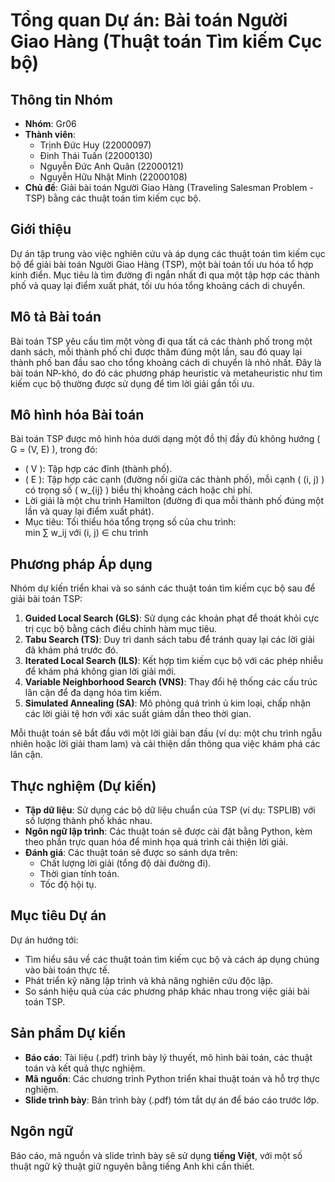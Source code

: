 # Tổng quan Dự án: Bài toán Người Giao Hàng (Thuật toán Tìm kiếm Cục bộ)

## Thông tin Nhóm
- **Nhóm**: Gr06
- **Thành viên**:
  - Trịnh Đức Huy (22000097)
  - Đinh Thái Tuấn (22000130)
  - Nguyễn Đức Anh Quân (22000121)
  - Nguyễn Hữu Nhật Minh (22000108)
- **Chủ đề**: Giải bài toán Người Giao Hàng (Traveling Salesman Problem - TSP) bằng các thuật toán tìm kiếm cục bộ.

## Giới thiệu
Dự án tập trung vào việc nghiên cứu và áp dụng các thuật toán tìm kiếm cục bộ để giải bài toán Người Giao Hàng (TSP), một bài toán tối ưu hóa tổ hợp kinh điển. Mục tiêu là tìm đường đi ngắn nhất đi qua một tập hợp các thành phố và quay lại điểm xuất phát, tối ưu hóa tổng khoảng cách di chuyển.

## Mô tả Bài toán
Bài toán TSP yêu cầu tìm một vòng đi qua tất cả các thành phố trong một danh sách, mỗi thành phố chỉ được thăm đúng một lần, sau đó quay lại thành phố ban đầu sao cho tổng khoảng cách di chuyển là nhỏ nhất. Đây là bài toán NP-khó, do đó các phương pháp heuristic và metaheuristic như tìm kiếm cục bộ thường được sử dụng để tìm lời giải gần tối ưu.

## Mô hình hóa Bài toán
Bài toán TSP được mô hình hóa dưới dạng một đồ thị đầy đủ không hướng \( G = (V, E) \), trong đó:
- \( V \): Tập hợp các đỉnh (thành phố).
- \( E \): Tập hợp các cạnh (đường nối giữa các thành phố), mỗi cạnh \( (i, j) \) có trọng số \( w_{ij} \) biểu thị khoảng cách hoặc chi phí.
- Lời giải là một chu trình Hamilton (đường đi qua mỗi thành phố đúng một lần và quay lại điểm xuất phát).
- Mục tiêu: Tối thiểu hóa tổng trọng số của chu trình:  
min ∑ w_ij với (i, j) ∈ chu trình



## Phương pháp Áp dụng
Nhóm dự kiến triển khai và so sánh các thuật toán tìm kiếm cục bộ sau để giải bài toán TSP:
1. **Guided Local Search (GLS)**: Sử dụng các khoản phạt để thoát khỏi cực trị cục bộ bằng cách điều chỉnh hàm mục tiêu.
2. **Tabu Search (TS)**: Duy trì danh sách tabu để tránh quay lại các lời giải đã khám phá trước đó.
3. **Iterated Local Search (ILS)**: Kết hợp tìm kiếm cục bộ với các phép nhiễu để khám phá không gian lời giải mới.
4. **Variable Neighborhood Search (VNS)**: Thay đổi hệ thống các cấu trúc lân cận để đa dạng hóa tìm kiếm.
5. **Simulated Annealing (SA)**: Mô phỏng quá trình ủ kim loại, chấp nhận các lời giải tệ hơn với xác suất giảm dần theo thời gian.

Mỗi thuật toán sẽ bắt đầu với một lời giải ban đầu (ví dụ: một chu trình ngẫu nhiên hoặc lời giải tham lam) và cải thiện dần thông qua việc khám phá các lân cận.

## Thực nghiệm (Dự kiến)
- **Tập dữ liệu**: Sử dụng các bộ dữ liệu chuẩn của TSP (ví dụ: TSPLIB) với số lượng thành phố khác nhau.
- **Ngôn ngữ lập trình**: Các thuật toán sẽ được cài đặt bằng Python, kèm theo phần trực quan hóa để minh họa quá trình cải thiện lời giải.
- **Đánh giá**: Các thuật toán sẽ được so sánh dựa trên:
  - Chất lượng lời giải (tổng độ dài đường đi).
  - Thời gian tính toán.
  - Tốc độ hội tụ.

## Mục tiêu Dự án
Dự án hướng tới:
- Tìm hiểu sâu về các thuật toán tìm kiếm cục bộ và cách áp dụng chúng vào bài toán thực tế.
- Phát triển kỹ năng lập trình và khả năng nghiên cứu độc lập.
- So sánh hiệu quả của các phương pháp khác nhau trong việc giải bài toán TSP.

## Sản phẩm Dự kiến
- **Báo cáo**: Tài liệu (.pdf) trình bày lý thuyết, mô hình bài toán, các thuật toán và kết quả thực nghiệm.
- **Mã nguồn**: Các chương trình Python triển khai thuật toán và hỗ trợ thực nghiệm.
- **Slide trình bày**: Bản trình bày (.pdf) tóm tắt dự án để báo cáo trước lớp.

## Ngôn ngữ
Báo cáo, mã nguồn và slide trình bày sẽ sử dụng **tiếng Việt**, với một số thuật ngữ kỹ thuật giữ nguyên bằng tiếng Anh khi cần thiết.
